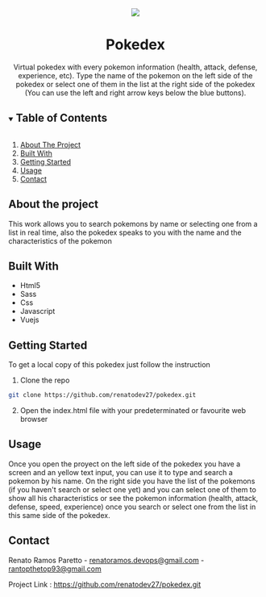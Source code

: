 <div align="center">
  <img src="https://user-images.githubusercontent.com/73003319/134840685-84ebb155-4411-4f05-b3b7-957e9896ff03.png">
  <h1>Pokedex</h1>
  <label>Virtual pokedex with every pokemon information (health, attack, defense, experience, etc). Type the name of the pokemon on the left side of the pokedex 
  or select one of them in the list at the right side of the pokedex (You can use the left and right arrow keys below the blue buttons). </label>
</div>

<details open="open">
  <summary><h2 style="display: inline-block">Table of Contents</h2></summary>
  <ol>
    <li> <a href="#about-the-project">About The Project</a> </li>
    <li> <a href="#built-with">Built With</a></li>
    <li> <a href="#getting-started">Getting Started</a> </li>
    <li> <a href="#usage">Usage</a> </li>
    <li><a href="#contact">Contact</a></li>
  </ol>
</details>

## About the project

This work allows you to search pokemons by name or selecting one from a list in real time, also the pokedex speaks to you with the name and the characteristics of the pokemon

## Built With
- Html5
- Sass
- Css
- Javascript
- Vuejs

## Getting Started
To get a local copy of this pokedex just follow the instruction

1. Clone the repo

````sh
git clone https://github.com/renatodev27/pokedex.git
````
2. Open the index.html file with your predeterminated or favourite web browser

## Usage
Once you open the proyect on the left side of the pokedex you have a screen and an yellow text input, you can use it to type and search a pokemon by his name.
On the right side you have the list of the pokemons (if you haven't search or select one yet) and you can select one of them to show all his characteristics
or see the pokemon information (health, attack, defense, speed, experience) once you search or select one from the list in this same side of the pokedex.

## Contact

Renato Ramos Paretto - renatoramos.devops@gmail.com - rantopthetop93@gmail.com

Project Link : https://github.com/renatodev27/pokedex.git
